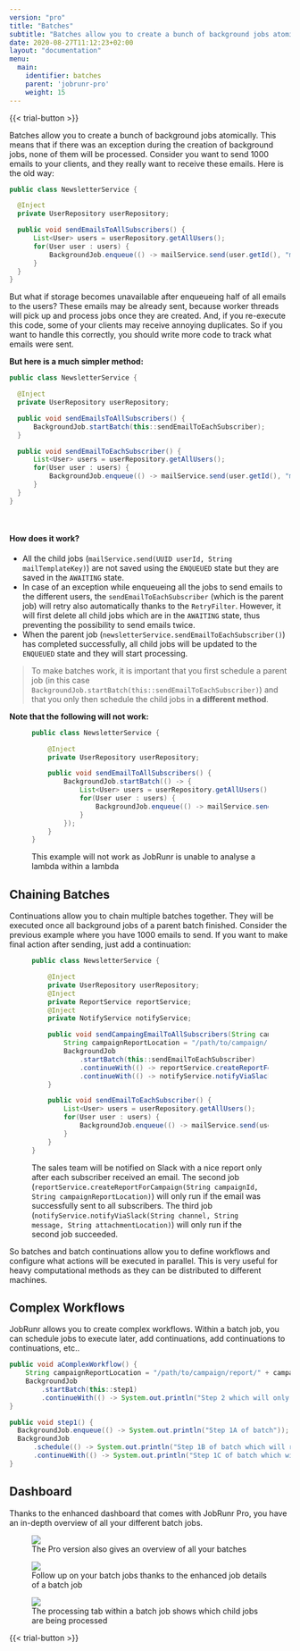 ```yaml
---
version: "pro"
title: "Batches"
subtitle: "Batches allow you to create a bunch of background jobs atomically"
date: 2020-08-27T11:12:23+02:00
layout: "documentation"
menu: 
  main: 
    identifier: batches
    parent: 'jobrunr-pro'
    weight: 15
---
```

{{< trial-button >}}

Batches allow you to create a bunch of background jobs atomically. This means that if there was an exception during the creation of background jobs, none of them will be processed. Consider you want to send 1000 emails to your clients, and they really want to receive these emails. Here is the old way:

```java
public class NewsletterService {

  @Inject
  private UserRepository userRepository;

  public void sendEmailsToAllSubscribers() {
      List<User> users = userRepository.getAllUsers();
      for(User user : users) {
          BackgroundJob.enqueue(() -> mailService.send(user.getId(), "mail-template-key"));
      }
  }
}
```

But what if storage becomes unavailable after enqueueing half of all emails to the users? These emails may be already sent, because worker threads will pick up and process jobs once they are created. And, if you re-execute this code, some of your clients may receive annoying duplicates. So if you want to handle this correctly, you should write more code to track what emails were sent.

__But here is a much simpler method:__

```java
public class NewsletterService {

  @Inject
  private UserRepository userRepository;

  public void sendEmailsToAllSubscribers() {
      BackgroundJob.startBatch(this::sendEmailToEachSubscriber);
  }

  public void sendEmailToEachSubscriber() {
      List<User> users = userRepository.getAllUsers();
      for(User user : users) {
          BackgroundJob.enqueue(() -> mailService.send(user.getId(), "mail-template-key"));
      }
  }
}
```
<br>

#### How does it work?
- All the child jobs (`mailService.send(UUID userId, String mailTemplateKey)`) are not saved using the `ENQUEUED` state but they are saved in the `AWAITING` state.
- In case of an exception while enqueueing all the jobs to send emails to the different users, the `sendEmailToEachSubscriber` (which is the parent job) will retry also automatically thanks to the `RetryFilter`. However, it will first delete all child jobs which are in the `AWAITING` state, thus preventing the possibility to send emails twice.
- When the parent job (`newsletterService.sendEmailToEachSubscriber()`) has completed successfully, all child jobs will be updated to the `ENQUEUED` state and they will start processing.


> To make batches work, it is important that you first schedule a parent job (in this case `BackgroundJob.startBatch(this::sendEmailToEachSubscriber)`) and that you only then schedule the child jobs in __a different method__.

__Note that the following will not work:__
<figure>

```java
public class NewsletterService {

    @Inject
    private UserRepository userRepository;

    public void sendEmailToAllSubscribers() {
        BackgroundJob.startBatch(() -> {
            List<User> users = userRepository.getAllUsers();
            for(User user : users) {
                BackgroundJob.enqueue(() -> mailService.send(user.getId(), "mail-template-key"));
            }
        });
    }
}
```
<figcaption>This example will not work as JobRunr is unable to analyse a lambda within a lambda</figcaption>
</figure>

## Chaining Batches
Continuations allow you to chain multiple batches together. They will be executed once all background jobs of a parent batch finished. Consider the previous example where you have 1000 emails to send. If you want to make final action after sending, just add a continuation:

<figure>

```java
public class NewsletterService {

    @Inject
    private UserRepository userRepository;
    @Inject
    private ReportService reportService;
    @Inject
    private NotifyService notifyService;

    public void sendCampaingEmailToAllSubscribers(String campaignId) {
        String campaignReportLocation = "/path/to/campaign/report/" + campaignId + ".csv";
        BackgroundJob
            .startBatch(this::sendEmailToEachSubscriber)
            .continueWith(() -> reportService.createReportForCampaign(campaignId, campaignReportLocation))
            .continueWith(() -> notifyService.notifyViaSlack("sales-team", "Successfully sent newsletter for campaign " + campaignId, campaignReportLocation));
    }

    public void sendEmailToEachSubscriber() {
        List<User> users = userRepository.getAllUsers();
        for(User user : users) {
            BackgroundJob.enqueue(() -> mailService.send(user.getId(), "mail-template-key"));
        }
    }
}
```
<figcaption>

The sales team will be notified on Slack with a nice report only after each subscriber received an email. The second job (`reportService.createReportForCampaign(String campaignId, String campaignReportLocation)`) will only run if the email was successfully sent to all subscribers. The third job (`notifyService.notifyViaSlack(String channel, String message, String attachmentLocation)`) will only run if the second job succeeded.
</figcaption>
</figure>

So batches and batch continuations allow you to define workflows and configure what actions will be executed in parallel. This is very useful for heavy computational methods as they can be distributed to different machines.

## Complex Workflows
JobRunr allows you to create complex workflows. Within a batch job, you can schedule jobs to execute later, add continuations, add continuations to continuations, etc..

```java
public void aComplexWorkflow() {
    String campaignReportLocation = "/path/to/campaign/report/" + campaignId + ".csv";
    BackgroundJob
        .startBatch(this::step1)
        .continueWith(() -> System.out.println("Step 2 which will only run after Step 1 completely succeeded"));
}

public void step1() {
  BackgroundJob.enqueue(() -> System.out.println("Step 1A of batch"));
  BackgroundJob
      .schedule(() -> System.out.println("Step 1B of batch which will run tomorrow"), now().add(24, HOURS))
      .continueWith(() -> System.out.println("Step 1C of batch which will run just after Step 1B has succeeded"));
}

```

## Dashboard

Thanks to the enhanced dashboard that comes with JobRunr Pro, you have an in-depth overview of all your different batch jobs.
<figure>
<img src="/documentation/jobrunr-pro-batches.webp" class="kg-image">
<figcaption>The Pro version also gives an overview of all your batches</figcaption>
</figure>

<figure>
<img src="/documentation/jobrunr-pro-batch-details.webp" class="kg-image">
<figcaption>Follow up on your batch jobs thanks to the enhanced job details of a batch job</figcaption>
</figure>

<figure>
<img src="/documentation/jobrunr-pro-batch-details-processing.webp" class="kg-image">
<figcaption>The processing tab within a batch job shows which child jobs are being processed</figcaption>
</figure>

{{< trial-button >}}